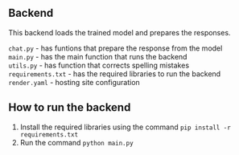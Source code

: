 ## Backend
This backend loads the trained model and prepares the responses.  
  
```chat.py``` - has funtions that prepare the response from the model  
```main.py``` - has the main function that runs the backend  
```utils.py``` - has function that corrects spelling mistakes  
```requirements.txt``` - has the required libraries to run the backend  
```render.yaml``` - hosting site configuration  

## How to run the backend
1. Install the required libraries using the command 
```pip install -r requirements.txt``` 
2. Run the command 
 ```python main.py```

